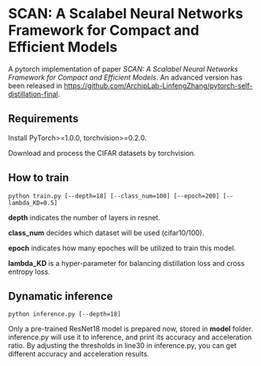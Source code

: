# SCAN: A Scalabel Neural Networks Framework for Compact and Efficient Models
A pytorch implementation of paper *SCAN: A Scalabel Neural Networks Framework for Compact and Efficient Models*.
An advanced version has been released in https://github.com/ArchipLab-LinfengZhang/pytorch-self-distillation-final.

## Requirements
Install PyTorch>=1.0.0, torchvision>=0.2.0.

Download and process the CIFAR datasets by torchvision.

## How to train
    python train.py [--depth=18] [--class_num=100] [--epoch=200] [--lambda_KD=0.5]
**depth** indicates the number of layers in resnet. 

**class_num** decides which dataset will be used (cifar10/100). 

**epoch** indicates how many epoches will be utilized to train this model.

**lambda_KD** is a hyper-parameter for balancing distillation loss and cross entropy loss.

## Dynamatic inference

    python inference.py [--depth=18]
Only a pre-trained ResNet18 model is prepared now, stored in **model** folder. inference.py will use it to inference, and print its accuracy and acceleration ratio. By adjusting the thresholds in line30 in inference.py, you can get different accuracy and acceleration results.
